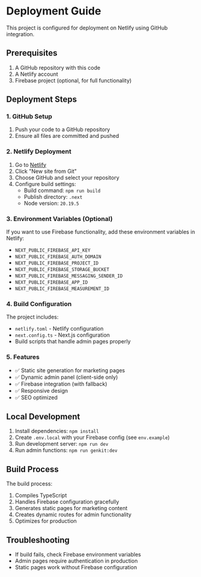 # Deployment Guide

This project is configured for deployment on Netlify using GitHub integration.

## Prerequisites

1. A GitHub repository with this code
2. A Netlify account
3. Firebase project (optional, for full functionality)

## Deployment Steps

### 1. GitHub Setup

1. Push your code to a GitHub repository
2. Ensure all files are committed and pushed

### 2. Netlify Deployment

1. Go to [Netlify](https://netlify.com)
2. Click "New site from Git"
3. Choose GitHub and select your repository
4. Configure build settings:
   - Build command: `npm run build`
   - Publish directory: `.next`
   - Node version: `20.19.5`

### 3. Environment Variables (Optional)

If you want to use Firebase functionality, add these environment variables in Netlify:

- `NEXT_PUBLIC_FIREBASE_API_KEY`
- `NEXT_PUBLIC_FIREBASE_AUTH_DOMAIN`
- `NEXT_PUBLIC_FIREBASE_PROJECT_ID`
- `NEXT_PUBLIC_FIREBASE_STORAGE_BUCKET`
- `NEXT_PUBLIC_FIREBASE_MESSAGING_SENDER_ID`
- `NEXT_PUBLIC_FIREBASE_APP_ID`
- `NEXT_PUBLIC_FIREBASE_MEASUREMENT_ID`

### 4. Build Configuration

The project includes:
- `netlify.toml` - Netlify configuration
- `next.config.ts` - Next.js configuration
- Build scripts that handle admin pages properly

### 5. Features

- ✅ Static site generation for marketing pages
- ✅ Dynamic admin panel (client-side only)
- ✅ Firebase integration (with fallback)
- ✅ Responsive design
- ✅ SEO optimized

## Local Development

1. Install dependencies: `npm install`
2. Create `.env.local` with your Firebase config (see `env.example`)
3. Run development server: `npm run dev`
4. Run admin functions: `npm run genkit:dev`

## Build Process

The build process:
1. Compiles TypeScript
2. Handles Firebase configuration gracefully
3. Generates static pages for marketing content
4. Creates dynamic routes for admin functionality
5. Optimizes for production

## Troubleshooting

- If build fails, check Firebase environment variables
- Admin pages require authentication in production
- Static pages work without Firebase configuration
